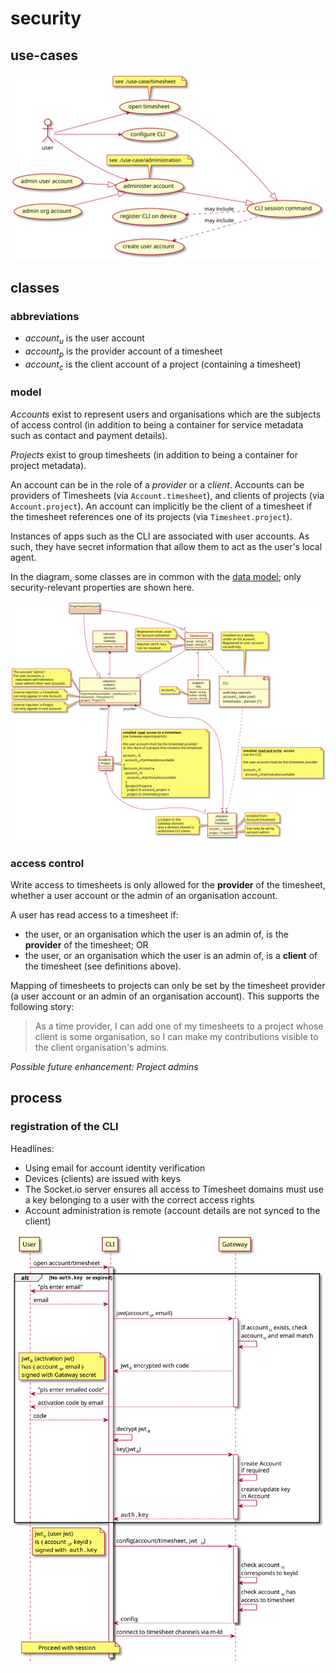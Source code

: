 # security

## use-cases

![use-cases](img/accounts.use-case.svg)

## classes

### abbreviations

- _account<sub>u</sub>_ is the user account
- _account<sub>p</sub>_ is the provider account of a timesheet
- _account<sub>c</sub>_ is the client account of a project (containing a timesheet)

### model

_Accounts_ exist to represent users and organisations which are the subjects of access control (in addition to being a container for service metadata such as contact and payment details).

_Projects_ exist to group timesheets (in addition to being a container for project metadata).

An account can be in the role of a _provider_ or a _client_. Accounts can be providers of Timesheets (via `Account.timesheet`), and clients of projects (via `Account.project`). An account can implicitly be the client of a timesheet if the timesheet references one of its projects (via `Timesheet.project`).

Instances of apps such as the CLI are associated with user accounts. As such, they have secret information that allow them to act as the user's local agent.

In the diagram, some classes are in common with the [data model](../data-model); only security-relevant properties are shown here.

![classes](img/accounts.class.svg)

### access control

Write access to timesheets is only allowed for the **provider** of the timesheet, whether a user account or the admin of an organisation account.

A user has read access to a timesheet if:
- the user, or an organisation which the user is an admin of, is the **provider** of the timesheet; OR
- the user, or an organisation which the user is an admin of, is a **client** of the timesheet (see definitions above).

Mapping of timesheets to projects can only be set by the timesheet provider (a user account or an admin of an organisation account). This supports the following story:

> As a time provider, I can add one of my timesheets to a project whose client is some organisation, so I can make my contributions visible to the client organisation's admins.

_Possible future enhancement: Project admins_

## process

### registration of the CLI

Headlines:

- Using email for account identity verification
- Devices (clients) are issued with keys
- The Socket.io server ensures all access to Timesheet domains must use a key belonging to a user with the correct access rights
- Account administration is remote (account details are not synced to the client)

![process](img/register-cli.seq.svg)
